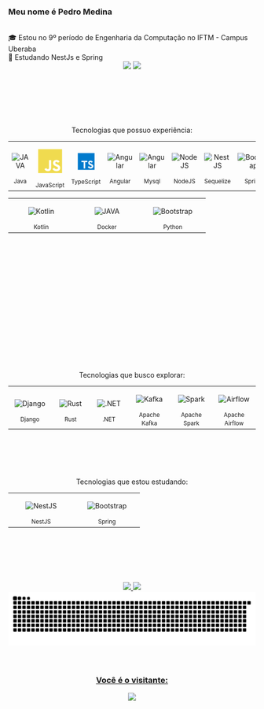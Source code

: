 ### Meu nome é Pedro Medina
<div style="display: inline_block;">
<br>
🎓 Estou no 9º período de Engenharia da Computação no IFTM - Campus Uberaba 

<br>
🌱 Estudando NestJs e Spring

<br>
<div align="center">
       <a href="https://www.instagram.com/pedromedina___/" target="_blank"><img
            src="https://img.shields.io/badge/-Instagram-%23E4405F?style=for-the-badge&logo=instagram&logoColor=white"
            target="_blank"></a>
       <a href="https://www.linkedin.com/in/pedro-medina-967232219/" target="_blank"><img
            src="https://img.shields.io/badge/LinkedIn-0077B5?style=for-the-badge&logo=linkedin&logoColor=white"
            target="_blank"></a>
</div>

    

<br>
<br>

##
<br>
<br>

<div style="display: inline_block; margin-bottom: 14em;" align="center">
<p>Tecnologias que possuo experiência:</p>

<div>
  <table>
  <tr style="width=100%">
  

 <td align="center" width="120px">
    <p>
        <img align="center" alt="JAVA" height="50" width="auto"
            src="https://cdn.jsdelivr.net/gh/devicons/devicon/icons/java/java-original.svg">
    </p>
    <small>Java</small>
  </td>

  <td align="center" width="120px">
                        <p>
                            <img align="center" alt="JS" height="50" width="auto"
                                src="https://raw.githubusercontent.com/devicons/devicon/master/icons/javascript/javascript-plain.svg">
                        </p>
                        <small>JavaScript</small>
  </td>
  

  <td align="center" width="120px">
  <p>
      <img align="center" alt="TS" height="35" width="auto"
          src="https://raw.githubusercontent.com/devicons/devicon/master/icons/typescript/typescript-plain.svg">
  </p>
  <small>TypeScript</small>
  </td>
      

      

  <td align="center" width="120px">
    <p>
        <img align="center" alt="Angular" height="35" width="auto"
            src="https://cdn.jsdelivr.net/gh/devicons/devicon/icons/angularjs/angularjs-original.svg">
    </p>
    <small>Angular</small>
  </td>


 <td align="center" width="120px">
    <p>
        <img align="center" alt="Angular" height="35" width="auto"
            src="https://cdn.jsdelivr.net/gh/devicons/devicon/icons/mysql/mysql-original-wordmark.svg">
    </p>
    <small>Mysql</small>
  </td>

  <td align="center" width="120px">
    <p>
        <img align="center" alt="NodeJS" height="35" width="auto"
            src="https://cdn.jsdelivr.net/gh/devicons/devicon/icons/nodejs/nodejs-original.svg">
    </p>
    <small>NodeJS</small>
  </td>
  <td align="center" width="120px">
  <p>
    <img align="center" alt="NestJS" height="50" width="auto"
   src="https://cdn.jsdelivr.net/gh/devicons/devicon/icons/sequelize/sequelize-original.svg" />
  </p>
  <small>Sequelize</small>
  </td>


 <td align="center" width="120px">
    <p>
        <img align="center" alt="Bootstrap" height="35" width="auto"
           src="https://cdn.jsdelivr.net/gh/devicons/devicon/icons/spring/spring-original.svg">
    </p>
    <small>Spring</small>
  </td>
  <td align="center" width="120px">
                        <p>
                            <img align="center" alt="PostgreSQL" height="50" width="auto" style="color:white"
                                src="https://cdn.jsdelivr.net/gh/devicons/devicon/icons/postgresql/postgresql-original.svg">
                        </p>
                        <small>PostgreSQL</small>

 

  </table>
      
   <table>
  <tr style="width=100%">
 
   <td align="center" width="120px">
    <p>
  <img align="center" alt="Kotlin" height="50" width="auto"
      src="https://cdn.jsdelivr.net/gh/devicons/devicon/icons/kotlin/kotlin-original.svg">
    </p>
    <small>Kotlin</small>
  </td>
    
 <td align="center" width="120px">
    <p>
        <img align="center" alt="JAVA" height="50" width="auto"
          src="https://cdn.jsdelivr.net/gh/devicons/devicon/icons/docker/docker-original.svg">
    </p>
    <small>Docker</small>
  </td>
  

 


 
  <td align="center" width="120px">
    <p>
        <img align="center" alt="Bootstrap" height="35" width="auto"
         src="https://cdn.jsdelivr.net/gh/devicons/devicon/icons/python/python-original.svg" >
    </p>
    <small>Python</small>

 

  </table>   
</div>
</div>


<br>
<br>
<div style="display: inline_block; margin-top: 50px;" align="center">

<p>Tecnologias que busco explorar:</p>

  <table>
  <tr style="width=100%">


   <td align="center" width="120px">
                        <p>
                            <img align="center" alt="Django" height="50" width="auto"
                                src="https://cdn.jsdelivr.net/npm/simple-icons@3.13.0/icons/django.svg" />
                        </p>
                        <small>Django</small>
                    </td>
  

 
  


  <td align="center" width="120px">
    <p>
  <img align="center" alt="Rust" height="35" width="auto"
      src="https://cdn.jsdelivr.net/npm/simple-icons@3.13.0/icons/rust.svg">
    </p>
    <small>Rust</small>
  </td>

  <td align="center" width="120px">
    <p>
  <img align="center" alt=".NET" height="35" width="auto"
      src="https://cdn.jsdelivr.net/gh/devicons/devicon/icons/dotnetcore/dotnetcore-original.svg">
    </p>
    <small>.NET</small>
  </td>


  <td align="center" width="120px">
    <p>
  <img align="center" alt="Kafka" height="35" width="auto"
      src="https://cdn.jsdelivr.net/npm/simple-icons@3.13.0/icons/apachekafka.svg">
    </p>
    <small>Apache Kafka</small>
  </td>

  <td align="center" width="120px">
    <p>
  <img align="center" alt="Spark" height="35" width="auto"
      src="https://cdn.jsdelivr.net/npm/simple-icons@3.13.0/icons/apachespark.svg">
    </p>
    <small>Apache Spark</small>
  </td>

  <td align="center" width="120px">
    <p>
  <img align="center" alt="Airflow" height="35" width="auto"
      src="https://cdn.jsdelivr.net/npm/simple-icons@3.13.0/icons/apacheairflow.svg">
    </p>
    <small>Apache Airflow</small>
  </td>


 


      

  </table>
</div>
</div>


<br>
<br>
<div style="display: inline_block; margin-top: 50px;" align="center">

<p>Tecnologias que estou estudando:</p>

  <table>
  <tr style="width=100%">

  
  </td>
<td align="center" width="120px">
                        <p>
                            <img align="center" alt="NestJS" height="50" width="auto"
                                src="https://cdn.jsdelivr.net/npm/simple-icons@3.13.0/icons/nestjs.svg" />
                        </p>
                        <small>NestJS</small>
                    </td>
     <td align="center" width="120px">
    <p>
        <img align="center" alt="Bootstrap" height="35" width="auto"
           src="https://cdn.jsdelivr.net/gh/devicons/devicon/icons/spring/spring-original.svg">
    </p>
    <small>Spring</small>
  </td>

      
  </tr>
 
      

  </table>
</div>

<br>
<br>

##

<br>
<br>
<div align="center">
  <a href="https://beacons.ai/pedromedina19">
  <img height="180em" src="https://github-readme-stats.vercel.app/api?username=pedromedina19&show_icons=true&theme=dracula&include_all_commits=false&count_private=true"/>
  <img height="180em" src="https://github-readme-stats.vercel.app/api/top-langs/?username=pedromedina19&layout=compact&langs_count=16&theme=dracula"/>

  
  <img alt="github contribution grid snake animation" src="https://raw.githubusercontent.com/pedromedina19/pedromedina19/output/github-contribution-grid-snake.svg">
</div>
    

<br>
<br>
<h3 align="center">Você é o visitante:</h3>
<p align="center">
    <img alingn="center" src="https://profile-counter.glitch.me/pedromedina19/count.svg" />
</p>
</div>
